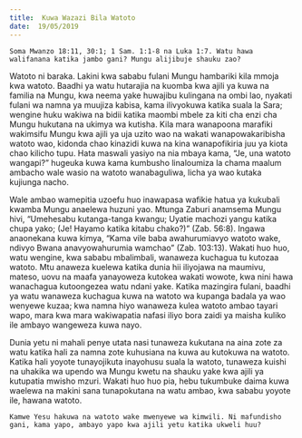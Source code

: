 ```yaml
---
title:  Kuwa Wazazi Bila Watoto
date:  19/05/2019
---
```


`Soma Mwanzo 18:11, 30:1; 1 Sam. 1:1-8 na Luka 1:7. Watu hawa walifanana katika jambo gani? Mungu alijibuje shauku zao?`

Watoto ni baraka. Lakini kwa sababu fulani Mungu hambariki kila mmoja kwa watoto. Baadhi ya watu hutarajia na kuomba kwa ajili ya kuwa na familia na Mungu, kwa neema yake huwajibu kulingana na ombi lao, nyakati fulani wa namna ya muujiza kabisa, kama ilivyokuwa katika suala la Sara; wengine huku wakiwa na bidii katika maombi mbele za kiti cha enzi cha Mungu hukutana na ukimya wa kutisha. Kila mara wanapoona marafiki wakimsifu Mungu kwa ajili ya uja uzito wao na wakati wanapowakaribisha watoto wao, kidonda chao kinazidi kuwa na kina wanapofikiria juu ya kiota chao kilicho tupu. Hata maswali yasiyo na nia mbaya kama, “Je, una watoto wangapi?” hugeuka kuwa kama kumbusho linaloumiza la chama maalum ambacho wale wasio na watoto wanabaguliwa, licha ya wao kutaka kujiunga nacho.

Wale ambao wamepitia uzoefu huo inawapasa wafikie hatua ya kukubali kwamba Mungu anaelewa huzuni yao. Mtunga Zaburi anamsema Mungu hivi, “Umehesabu kutanga-tanga kwangu; Uyatie machozi yangu katika chupa yako; (Je! Hayamo katika kitabu chako?)” (Zab. 56:8). Ingawa anaonekana kuwa kimya, “Kama vile baba awahurumiavyo watoto wake, ndivyo Bwana anavyowahurumia wamchao” (Zab. 103:13). Wakati huo huo, watu wengine, kwa sababu mbalimbali, wanaweza kuchagua tu kutozaa watoto. Mtu anaweza kuelewa katika dunia hii iliyojawa na maumivu, mateso, uovu na maafa yanayoweza kutokea wakati wowote, kwa nini hawa wanachagua kutoongezea watu ndani yake. Katika mazingira fulani, baadhi ya watu wanaweza kuchagua kuwa na watoto wa kupanga badala ya wao wenyewe kuzaa; kwa namna hiyo wanaweza kulea watoto ambao tayari wapo, mara kwa mara wakiwapatia nafasi iliyo bora zaidi ya maisha kuliko ile ambayo wangeweza kuwa nayo.

Dunia yetu ni mahali penye utata nasi tunaweza kukutana na aina zote za watu katika hali za namna zote kuhusiana na kuwa au kutokuwa na watoto. Katika hali yoyote tunayojikuta inayohusu suala la watoto, tunaweza kuishi na uhakika wa upendo wa Mungu kwetu na shauku yake kwa ajili ya kutupatia mwisho mzuri. Wakati huo huo pia, hebu tukumbuke daima kuwa waelewa na makini sana tunapokutana na watu ambao, kwa sababu yoyote ile, hawana watoto.

`Kamwe Yesu hakuwa na watoto wake mwenyewe wa kimwili. Ni mafundisho gani, kama yapo, ambayo yapo kwa ajili yetu katika ukweli huu?`